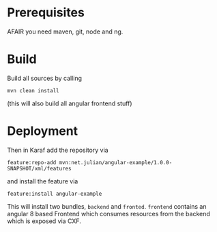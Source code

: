 # Prerequisites

AFAIR you need maven, git, node and ng.

# Build 

Build all sources by calling

```
mvn clean install
```
(this will also build all angular frontend stuff)

# Deployment

Then in Karaf add the repository via
```
feature:repo-add mvn:net.julian/angular-example/1.0.0-SNAPSHOT/xml/features
```
and install the feature via
```
feature:install angular-example
```

This will install two bundles, `backend` and `fronted`.
`frontend` contains an angular 8 based Frontend which consumes resources from the backend which is exposed via CXF.